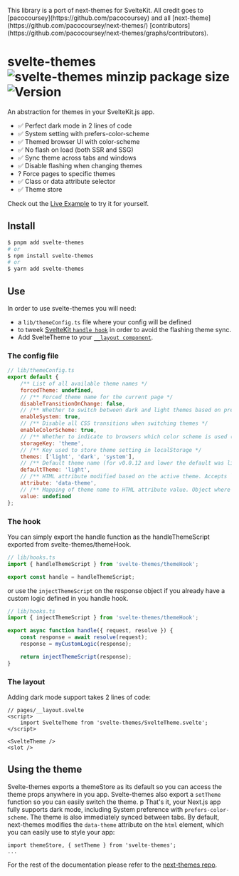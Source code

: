 <p class="callout info">This library is a port of next-themes for SvelteKit. All credit goes to [pacocoursey](https://github.com/pacocoursey) and all [next-theme](https://github.com/pacocoursey/next-themes/) [contributors](https://github.com/pacocoursey/next-themes/graphs/contributors).</p>

# svelte-themes ![svelte-themes minzip package size](https://img.shields.io/bundlephobia/minzip/svelte-themes) ![Version](https://img.shields.io/npm/v/svelte-themes.svg?colorB=green)

An abstraction for themes in your SvelteKit.js app.

- ✅ Perfect dark mode in 2 lines of code
- ✅ System setting with prefers-color-scheme
- ✅ Themed browser UI with color-scheme
- ✅ No flash on load (both SSR and SSG)
- ✅ Sync theme across tabs and windows
- ✅ Disable flashing when changing themes
- ? Force pages to specific themes
- ✅ Class or data attribute selector
- ✅ Theme store

Check out the [Live Example](https://next-themes-example.vercel.app/) to try it for yourself.

## Install

```bash
$ pnpm add svelte-themes
# or
$ npm install svelte-themes
# or
$ yarn add svelte-themes
```

## Use

In order to use svelte-themes you will need:

- a `lib/themeConfig.ts` file where your config will be defined
- to tweek [SvelteKit `handle hook`](https://kit.svelte.dev/docs#hooks-handle) in order to avoid the flashing theme sync.
- Add SvelteTheme to your [`__layout component`](https://kit.svelte.dev/docs#layouts).

### The config file

```js
// lib/themeConfig.ts
export default {
	/** List of all available theme names */
	forcedTheme: undefined,
	// /** Forced theme name for the current page */
	disableTransitionOnChange: false,
	// /** Whether to switch between dark and light themes based on prefers-color-scheme */
	enableSystem: true,
	// /** Disable all CSS transitions when switching themes */
	enableColorScheme: true,
	// /** Whether to indicate to browsers which color scheme is used (dark or light) for built-in UI like inputs and buttons */
	storageKey: 'theme',
	// /** Key used to store theme setting in localStorage */
	themes: ['light', 'dark', 'system'],
	// /** Default theme name (for v0.0.12 and lower the default was light). If `enableSystem` is false, the default theme is light */
	defaultTheme: 'light',
	// /** HTML attribute modified based on the active theme. Accepts `class` and `data-*` (meaning any data attribute, `data-mode`, `data-color`, etc.) */
	attribute: 'data-theme',
	// /** Mapping of theme name to HTML attribute value. Object where key is the theme name and value is the attribute value */
	value: undefined
};
```

### The hook

You can simply export the handle function as the handleThemeScript exported from svelte-themes/themeHook.

```js
// lib/hooks.ts
import { handleThemeScript } from 'svelte-themes/themeHook';

export const handle = handleThemeScript;
```

or use the `injectThemeScript` on the response object if you already have a custom logic defined in you handle hook.

```js
// lib/hooks.ts
import { injectThemeScript } from 'svelte-themes/themeHook';

export async function handle({ request, resolve }) {
	const response = await resolve(request);
	response = myCustomLogic(response);

	return injectThemeScript(response);
}
```

### The layout

Adding dark mode support takes 2 lines of code:

```tsx
// pages/__layout.svelte
<script>
	import SvelteTheme from 'svelte-themes/SvelteTheme.svelte';
</script>

<SvelteTheme />
<slot />

```

## Using the theme

Svelte-themes exports a themeStore as its default so you can access the theme props anywhere in you app.
Svelte-themes also export a `setTheme` function so you can easily switch the theme.
p
That's it, your Next.js app fully supports dark mode, including System preference with `prefers-color-scheme`. The theme is also immediately synced between tabs. By default, next-themes modifies the `data-theme` attribute on the `html` element, which you can easily use to style your app:

```tsx
import themeStore, { setTheme } from 'svelte-themes';
...
```

For the rest of the documentation please refer to the [next-themes repo](https://github.com/pacocoursey/next-themes).
